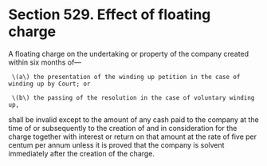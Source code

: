 # Section 529. Effect of floating charge

A floating charge on the undertaking or property of the company created within six months of—

     \(a\) the presentation of the winding up petition in the case of winding up by Court; or

     \(b\) the passing of the resolution in the case of voluntary winding up,

shall be invalid except to the amount of any cash paid to the company at the time of or subsequently to the creation of and in consideration for the charge together with interest or return on that amount at the rate of five per centum per annum unless it is proved that the company is solvent immediately after the creation of the charge.

